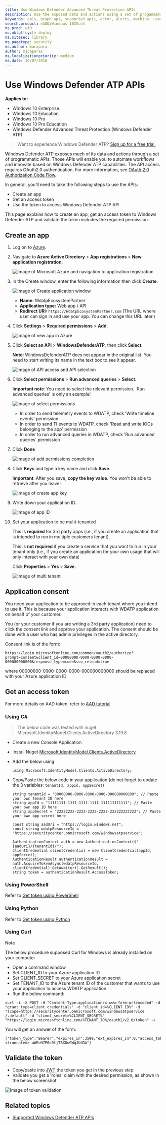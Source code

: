 ```yaml
---
title: Use Windows Defender Advanced Threat Protection APIs  
description: Use the exposed data and actions using a set of progammatic APIs that are part of the Microsoft Intelligence Security Graph.
keywords: apis, graph api, supported apis, actor, alerts, machine, user, domain, ip, file, advanced hunting, query
search.product: eADQiWindows 10XVcnh
ms.prod: w10
ms.mktglfcycl: deploy
ms.sitesec: library
ms.pagetype: security
ms.author: macapara
author: mjcaparas
ms.localizationpriority: medium
ms.date: 30/07/2018
---
```


# Use Windows Defender ATP APIs

**Applies to:**

- Windows 10 Enterprise
- Windows 10 Education
- Windows 10 Pro
- Windows 10 Pro Education
- Windows Defender Advanced Threat Protection (Windows Defender ATP)


>Want to experience Windows Defender ATP? [Sign up for a free trial.](https://www.microsoft.com/en-us/WindowsForBusiness/windows-atp?ocid=docs-wdatp-exposedapis-abovefoldlink) 

Windows Defender ATP exposes much of its data and actions through a set of programmatic APIs. Those APIs will enable you to automate workflows and innovate based on Windows Defender ATP capabilities. The API access requires OAuth2.0 authentication. For more information, see [OAuth 2.0 Authorization Code Flow](https://docs.microsoft.com/en-us/azure/active-directory/develop/active-directory-v2-protocols-oauth-code).

In general, you’ll need to take the following steps to use the APIs:
- Create an app
- Get an access token
- Use the token to access Windows Defender ATP API

This page explains how to create an app, get an access token to Windows Defender ATP and validate the token includes the required permission.

## Create an app

1.	Log on to [Azure](https://portal.azure.com).

2.	Navigate to **Azure Active Directory** > **App registrations** > **New application registration**. 

    ![Image of Microsoft Azure and navigation to application registration](images/atp-azure-new-app.png)

3.	In the Create window, enter the following information then click **Create**.

    ![Image of Create application window](images/webapp-create.png)

    - **Name:** WdatpEcosystemPartner
    - **Application type:** Web app / API
    - **Redirect URI:** `https://WdatpEcosystemPartner.com` (The URL where user can sign in and use your app. You can change this URL later.)


4.	Click **Settings** > **Required permissions** > **Add**.

    ![Image of new app in Azure](images/webapp-add-permission.png)

5.	Click **Select an API** > **WindowsDefenderATP**, then click **Select**.
	
	**Note**: WindowsDefenderATP does not appear in the original list. You need to start writing its name in the text box to see it appear.

    ![Image of API access and API selection](images/webapp-add-permission-2.png)

6. Click **Select permissions** > **Run advanced queries** > **Select**.
	
	**Important note**: You need to select the relevant permission. 'Run advanced queries' is only an example!

    ![Image of select permissions](images/webapp-select-permission.png)

	- In order to send telemetry events to WDATP, check 'Write timeline events' permission
	- In order to send TI events to WDATP, check 'Read and write IOCs belonging to the app' permission
	- In order to run advanced queries in WDATP, check 'Run advanced queries' permission

7. Click **Done**

    ![Image of add permissions completion](images/webapp-add-permission-end.png)

8. Click **Keys** and type a key name and click **Save**.

	**Important**: After you save, **copy the key value**. You won't be able to retrieve after you leave!

    ![Image of create app key](images/webapp-create-key.png)

9. Write down your application ID.
    
	![Image of app ID](images/webapp-get-appid.png)

9. Set your application to be multi-tenanted
	
	This is **required** for 3rd party apps (i.e., if you create an application that is intended to run in multiple customers tenant).

	This is **not required** if you create a service that you want to run in your tenant only (i.e., if you create an application for your own usage that will only interact with your own data)​

	Click **Properties** > **Yes** > **Save**.

	![Image of multi tenant](images/webapp-edit-multitenant.png)


## Application consent

You need your application to be approved in each tenant where you intend to use it. This is because your application interacts with WDATP application on behalf of your customer.

You (or your customer if you are writing a 3rd party application) need to click the consent link and approve your application. The consent should be done with a user who has admin privileges in the active directory.

Consent link is of the form: 

```
https://login.microsoftonline.com/common/oauth2/authorize?prompt=consent&client_id=00000000-0000-0000-0000-000000000000&response_type=code&sso_reload=true​
```

where 00000000-0000-0000-0000-000000000000​ should be replaced with your Azure application ID


## Get an access token

For more details on AAD token, refer to [AAD tutorial](https://docs.microsoft.com/en-us/azure/active-directory/develop/active-directory-v2-protocols-oauth-client-creds)

### Using C#

>The below code was tested with nuget Microsoft.IdentityModel.Clients.ActiveDirectory 3.19.8

- Create a new Console Application
- Install Nuget [Microsoft.IdentityModel.Clients.ActiveDirectory](https://www.nuget.org/packages/Microsoft.IdentityModel.Clients.ActiveDirectory/)
- Add the below using

	```
	using Microsoft.IdentityModel.Clients.ActiveDirectory;
	```

- Copy/Paste the below code in your application (do not forget to update the 3 variables: ```tenantId, appId, appSecret```)

	```
	string tenantId = "00000000-0000-0000-0000-000000000000"; // Paste your own tenant ID here
	string appId = "11111111-1111-1111-1111-111111111111"; // Paste your own app ID here
	string appSecret = "22222222-2222-2222-2222-222222222222"; // Paste your own app secret here

	const string aadUri = "https://login.windows.net";
	const string wdatpResourceId = "https://securitycenter.onmicrosoft.com/windowsatpservice";

	AuthenticationContext auth = new AuthenticationContext($"{aadUri}/{tenantId}/");
	ClientCredential clientCredential = new ClientCredential(appId, appSecret);
	AuthenticationResult authenticationResult = auth.AcquireTokenAsync(wdatpResourceId, clientCredential).GetAwaiter().GetResult();
	string token = authenticationResult.AccessToken;
	```

### Using PowerShell 

Refer to [Get token using PowerShell](run-advanced-query-windows-defender-advanced-threat-protection-sample-powershell.md#get-token)

### Using Python

Refer to [Get token using Python](run-advanced-query-windows-defender-advanced-threat-protection-sample-python.md#get-token)

### Using Curl

> [!NOTE]
> The below procedure supposed Curl for Windows is already installed on your computer

- Open a command window
- ​Set CLIENT_ID to your Azure application ID
- Set CLIENT_SECRET to your Azure application secret
- Set TENANT_ID to the Azure tenant ID of the customer that wants to use your application to access WDATP application
- Run the below command:

```
curl -i -X POST -H "Content-Type:application/x-www-form-urlencoded" -d "grant_type=client_credentials" -d "client_id=%CLIENT_ID%" -d "scope=https://securitycenter.onmicrosoft.com/windowsatpservice​/.default" -d "client_secret=%CLIENT_SECRET%" "https://login.microsoftonline.com/%TENANT_ID​%/oauth2/v2.0/token" -k​
```

You will get an answer of the form:

```
{"token_type":"Bearer","expires_in":3599,"ext_expires_in":0,"access_token":"eyJ0eXAiOiJKV1QiLCJhbGciOiJSUzI1NiIsIn <truncated> aWReH7P0s0tjTBX8wGWqJUdDA"}
```

## Validate the token

- Copy/paste into [JWT](https://jwt.io/) the token you get in the previous step 
- Validate you get a 'roles' claim with the desired permission, as shown in the below screenshot

![Image of token validation](images/webapp-validate-token.png)

## Related topics
- [Supported Windows Defender ATP APIs](supported-apis-windows-defender-advanced-threat-protection-new.md)

